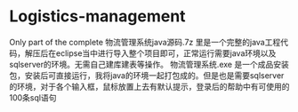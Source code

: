 # Logistics-management
Only part of the complete
物流管理系统java源码.7z 里是一个完整的java工程代码，解压后在eclipse当中进行导入整个项目即可，正常运行需要java环境以及sqlserver的环境。无需自己建库建表等操作。
物流管理系统.exe 是一个成品安装包，安装后可直接运行，我将java的环境一起打包成的。但是也是需要sqlserver的环境，对于各个输入框，鼠标放置上去有默认提示，登录后的帮助中有可使用的100条sql语句
